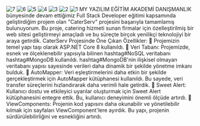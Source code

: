 ![7](https://github.com/user-attachments/assets/61895e93-1481-48c3-aa43-7fee26bc4600)
![6](https://github.com/user-attachments/assets/7866e785-950b-4c49-9994-6b3c464e2692)
![5](https://github.com/user-attachments/assets/4f9d77b2-107d-4ca6-a25a-792b98b654c5)
![4](https://github.com/user-attachments/assets/0fcff7a0-03f1-41a1-97f1-1572d0b09b30)
![3](https://github.com/user-attachments/assets/b429531c-3572-47d2-8f0e-7675606c4423)
![2](https://github.com/user-attachments/assets/ea69bf25-bb79-4c27-b2aa-c140195c374c)
![1](https://github.com/user-attachments/assets/96b291e9-acd5-47f1-9d8d-d229d3815715)
MY YAZILIM EĞİTİM AKADEMİ DANIŞMANLIK bünyesinde devam ettiğimiz Full Stack Developer eğitimi kapsamında geliştirdiğim projem olan "CaterServ" projesini başarıyla tamamlamış bulunuyorum. Bu proje, catering hizmeti sunan firmalar için özelleştirilmiş bir web sitesi geliştirmeyi amaçladı ve bu süreçte birçok yenilikçi teknolojiyi bir araya getirdik.
CaterServ Projesinde Öne Çıkan Özellikler:
🔹 Projemizin temel yapı taşı olarak ASP.NET Core 8 kullanıldı.
🔹 Veri Tabanı: Projemizde, esnek ve ölçeklenebilir yapısıyla bilinen hashtag#NoSQL veritabanı hashtag#MongoDB kullanıldı. hashtag#MongoDB'nin ilişkisel olmayan veritabanı yapısı sayesinde verileri daha dinamik bir şekilde yönetme imkanı bulduk.
🔹 AutoMapper: Veri eşleştirmelerini daha etkin bir şekilde gerçekleştirmek için AutoMapper kütüphanesi kullanıldı. Bu sayede, veri transfer süreçlerini hızlandırarak daha verimli hale getirdik.
🔹 Sweet Alert: Kullanıcı dostu ve etkileyici uyarılar oluşturmak için Sweet Alert kütüphanesini entegre ettik. Bu, kullanıcı deneyimini önemli ölçüde artırdı.
🔹 ViewComponents: Projenin kod yapısını daha okunabilir ve yönetilebilir kılmak için sayfaları ViewComponent'lere ayırdık. Bu yapı, projenin sürdürülebilirliğini ve esnekliğini artırdı.

